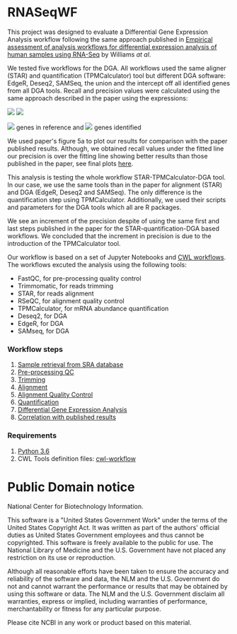 # RNASeqWF

This project was designed to evaluate a Differential Gene Expression Analysis workflow following the same approach published in [Empirical assessment of analysis workflows for differential expression analysis of human samples using RNA-Seq]( https://bmcbioinformatics.biomedcentral.com/articles/10.1186/s12859-016-1457-z) by Williams _at al_.

We tested five workflows for the DGA. All workflows used the same aligner (STAR) and quantification (TPMCalculator) tool but different DGA software: EdgeR, Deseq2, SAMSeq, the union and the intercept off all identified genes from all DGA tools. Recall and precision values were calculated using the same approach described in the paper using the expressions: 

<img src="https://latex.codecogs.com/gif.latex?Recall=\frac{G_{r}%20\cup%20G_{d}}{G_{d}}" />

<img src="https://latex.codecogs.com/gif.latex?Precision%20=%20\frac{G_{r}%20\cup%20G_{d}}{G_{r}}" />

<img src="https://latex.codecogs.com/gif.latex?G_r" /> genes in reference and <img src="https://latex.codecogs.com/gif.latex?G_d" /> genes identified

We used paper's figure 5a to plot our results for comparison with the paper published results. Although, we obtained recall values under the fitted line our precision is over the fitting line showing better results  than those published in the paper, see final plots [here](./notebooks/00%20-%20Project%20Notes.ipynb#8.-Correlation-with-published-results). 

This analysis is testing the whole workflow STAR-TPMCalculator-DGA tool. In our case, we use the same tools than in the paper for alignment (STAR) and DGA (EdgeR, Deseq2 and SAMSeq). The only difference is the quantification step using TPMCalculator. Additionally, we used their scripts and parameters for the DGA tools which all are R packages. 

We see an increment of the precision despite of using the same first and last steps published in the paper for the STAR-quantification-DGA based workflows. We concluded that the increment in precision is due to the introduction of the TPMCalculator tool.

Our workflow is based on a set of Jupyter Notebooks and [CWL workflows](https://gitlab.com/r78v10a07/cwl-workflow/). The workflows excuted the analysis using the following tools: 

 * FastQC, for pre-processing quality control
 * Trimmomatic, for reads trimming
 * STAR, for reads alignment
 * RSeQC, for alignment quality control
 * TPMCalculator, for mRNA abundance quantification
 * Deseq2, for DGA
 * EdgeR, for DGA
 * SAMseq, for DGA

### Workflow  steps

 1. [Sample retrieval from SRA database](./notebooks/00%20-%20Project%20Notes.ipynb#1.-Sample-retrieval-from-SRA-database)
 2. [Pre-processing QC](./notebooks/00%20-%20Project%20Notes.ipynb#2.-Pre-processing-QC)
 3. [Trimming](./notebooks/00%20-%20Project%20Notes.ipynb#3.-Trimming)
 4. [Alignment](./notebooks/00%20-%20Project%20Notes.ipynb#4.-Alignment)
 5. [Alignment Quality Control](./notebooks/00%20-%20Project%20Notes.ipynb#5.-Alignment-QC)
 6. [Quantification](./notebooks/00%20-%20Project%20Notes.ipynb#6.-Quantification)
 7. [Differential Gene Expression Analysis](./notebooks/00%20-%20Project%20Notes.ipynb#7.-Differential-Gene-Expression-Analysis)
 8. [Correlation with published results](./notebooks/00%20-%20Project%20Notes.ipynb#8.-Correlation-with-published-results)
 
### Requirements

 1. [Python 3.6](./requirements/python3.6.txt)
 2. CWL Tools definition files: [cwl-workflow](https://gitlab.com/r78v10a07/cwl-workflow/) 
 

# Public Domain notice

National Center for Biotechnology Information.

This software is a "United States Government Work" under the terms of the United States
Copyright Act. It was written as part of the authors' official duties as United States
Government employees and thus cannot be copyrighted. This software is freely available
to the public for use. The National Library of Medicine and the U.S. Government have not
 placed any restriction on its use or reproduction.

Although all reasonable efforts have been taken to ensure the accuracy and reliability
of the software and data, the NLM and the U.S. Government do not and cannot warrant the
performance or results that may be obtained by using this software or data. The NLM and
the U.S. Government disclaim all warranties, express or implied, including warranties
of performance, merchantability or fitness for any particular purpose.

Please cite NCBI in any work or product based on this material.


 